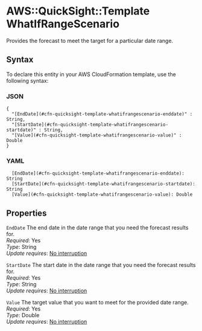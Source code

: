 # AWS::QuickSight::Template WhatIfRangeScenario<a name="aws-properties-quicksight-template-whatifrangescenario"></a>

Provides the forecast to meet the target for a particular date range\.

## Syntax<a name="aws-properties-quicksight-template-whatifrangescenario-syntax"></a>

To declare this entity in your AWS CloudFormation template, use the following syntax:

### JSON<a name="aws-properties-quicksight-template-whatifrangescenario-syntax.json"></a>

```
{
  "[EndDate](#cfn-quicksight-template-whatifrangescenario-enddate)" : String,
  "[StartDate](#cfn-quicksight-template-whatifrangescenario-startdate)" : String,
  "[Value](#cfn-quicksight-template-whatifrangescenario-value)" : Double
}
```

### YAML<a name="aws-properties-quicksight-template-whatifrangescenario-syntax.yaml"></a>

```
  [EndDate](#cfn-quicksight-template-whatifrangescenario-enddate): String
  [StartDate](#cfn-quicksight-template-whatifrangescenario-startdate): String
  [Value](#cfn-quicksight-template-whatifrangescenario-value): Double
```

## Properties<a name="aws-properties-quicksight-template-whatifrangescenario-properties"></a>

`EndDate`  <a name="cfn-quicksight-template-whatifrangescenario-enddate"></a>
The end date in the date range that you need the forecast results for\.  
*Required*: Yes  
*Type*: String  
*Update requires*: [No interruption](https://docs.aws.amazon.com/AWSCloudFormation/latest/UserGuide/using-cfn-updating-stacks-update-behaviors.html#update-no-interrupt)

`StartDate`  <a name="cfn-quicksight-template-whatifrangescenario-startdate"></a>
The start date in the date range that you need the forecast results for\.  
*Required*: Yes  
*Type*: String  
*Update requires*: [No interruption](https://docs.aws.amazon.com/AWSCloudFormation/latest/UserGuide/using-cfn-updating-stacks-update-behaviors.html#update-no-interrupt)

`Value`  <a name="cfn-quicksight-template-whatifrangescenario-value"></a>
The target value that you want to meet for the provided date range\.  
*Required*: Yes  
*Type*: Double  
*Update requires*: [No interruption](https://docs.aws.amazon.com/AWSCloudFormation/latest/UserGuide/using-cfn-updating-stacks-update-behaviors.html#update-no-interrupt)